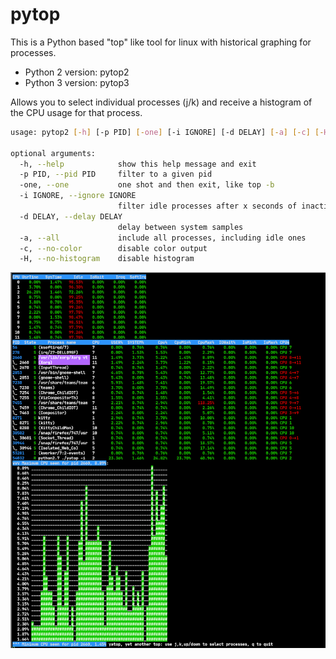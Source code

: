 pytop
=====
This is a Python based "top" like tool for linux with historical graphing for processes.

- Python 2 version: pytop2
- Python 3 version: pytop3

Allows you to select individual processes (j/k) and receive a histogram of the CPU usage for that process.

```bash
usage: pytop2 [-h] [-p PID] [-one] [-i IGNORE] [-d DELAY] [-a] [-c] [-H]

optional arguments:
  -h, --help            show this help message and exit
  -p PID, --pid PID     filter to a given pid
  -one, --one           one shot and then exit, like top -b
  -i IGNORE, --ignore IGNORE
                        filter idle processes after x seconds of inaction
  -d DELAY, --delay DELAY
                        delay between system samples
  -a, --all             include all processes, including idle ones
  -c, --no-color        disable color output
  -H, --no-histogram    disable histogram
```

![Alt text](screenshot.png?raw=true "")
